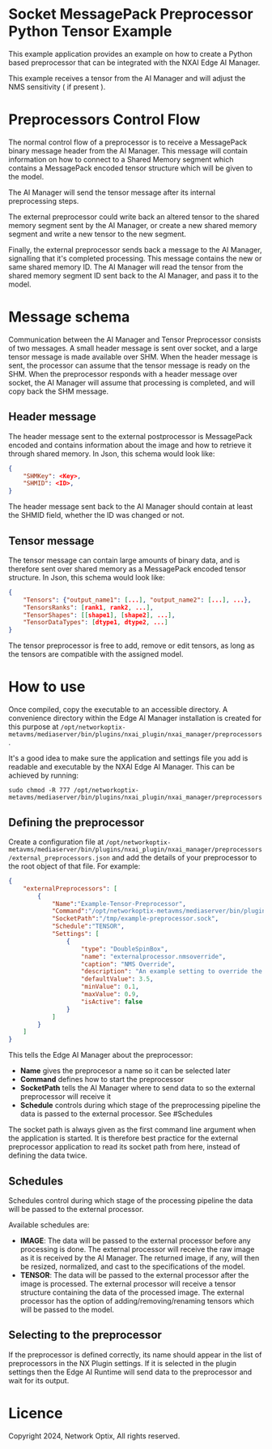 Socket MessagePack Preprocessor Python Tensor Example
=========================

This example application provides an example on how to create a Python based preprocessor that can be integrated with the NXAI Edge AI Manager.

This example receives a tensor from the AI Manager and will adjust the NMS sensitivity ( if present ).

# Preprocessors Control Flow

The normal control flow of a preprocessor is to receive a MessagePack binary message header from the AI Manager. This message will contain information on how to connect to a Shared Memory segment which contains a MessagePack encoded tensor structure which will be given to the model.

The AI Manager will send the tensor message after its internal preprocessing steps.

The external preprocessor could write back an altered tensor to the shared memory segment sent by the AI Manager, or create a new shared memory segment and write a new tensor to the new segment. 

Finally, the external preprocessor sends back a message to the AI Manager, signalling that it's completed processing. This message contains the new or same shared memory ID. The AI Manager will read the tensor from the shared memory segment ID sent back to the AI Manager, and pass it to the model.

# Message schema

Communication between the AI Manager and Tensor Preprocessor consists of two messages. A small header message is sent over socket, and a large tensor message is made available over SHM. When the header message is sent, the processor can assume that the tensor message is ready on the SHM. When the preprocessor responds with a header message over socket, the AI Manager will assume that processing is completed, and will copy back the SHM message.

## Header message

The header message sent to the external postprocessor is MessagePack encoded and contains information about the image and how to retrieve it through shared memory. In Json, this schema would look like:

```json
{
    "SHMKey": <Key>,
    "SHMID": <ID>,
}
```

The header message sent back to the AI Manager should contain at least the SHMID field, whether the ID was changed or not.

## Tensor message

The tensor message can contain large amounts of binary data, and is therefore sent over shared memory as a MessagePack encoded tensor structure. In Json, this schema would look like:

```json
{
    "Tensors": {"output_name1": [...], "output_name2": [...], ...},
    "TensorsRanks": [rank1, rank2, ...],
    "TensorShapes": [[shape1], [shape2], ...],
    "TensorDataTypes": [dtype1, dtype2, ...]
}
```

The tensor preprocessor is free to add, remove or edit tensors, as long as the tensors are compatible with the assigned model.

# How to use

Once compiled, copy the executable to an accessible directory. A convenience directory within the Edge AI Manager installation is created for this purpose at `/opt/networkoptix-metavms/mediaserver/bin/plugins/nxai_plugin/nxai_manager/preprocessors`.

It's a good idea to make sure the application and settings file you add is readable and executable by the NXAI Edge AI Manager. This can be achieved by running:

```
sudo chmod -R 777 /opt/networkoptix-metavms/mediaserver/bin/plugins/nxai_plugin/nxai_manager/preprocessors
```

## Defining the preprocessor

Create a configuration file at `/opt/networkoptix-metavms/mediaserver/bin/plugins/nxai_plugin/nxai_manager/preprocessors/external_preprocessors.json` and add the details of your preprocessor to the root object of that file. For example: 

``` json
{
    "externalPreprocessors": [
        {
            "Name":"Example-Tensor-Preprocessor",
            "Command":"/opt/networkoptix-metavms/mediaserver/bin/plugins/nxai_plugin/nxai_manager/preprocessors/preprocessor-python-tensor-example",
            "SocketPath":"/tmp/example-preprocessor.sock",
            "Schedule":"TENSOR",
            "Settings": [
                {
                    "type": "DoubleSpinBox",
                    "name": "externalprocessor.nmsoverride",
                    "caption": "NMS Override",
                    "description": "An example setting to override the NMS value of the model",
                    "defaultValue": 3.5,
                    "minValue": 0.1,
                    "maxValue": 0.9,
                    "isActive": false
                }
            ]
        }
    ]
}
```

This tells the Edge AI Manager about the preprocessor:
- **Name** gives the preprocesor a name so it can be selected later
- **Command** defines how to start the preprocessor
- **SocketPath** tells the AI Manager where to send data to so the external preprocessor will receive it
- **Schedule** controls during which stage of the preprocessing pipeline the data is passed to the external processor. See #Schedules

The socket path is always given as the first command line argument when the application is started. It is therefore best practice for the external preprocessor application to read its socket path from here, instead of defining the data twice.

## Schedules

Schedules control during which stage of the processing pipeline the data will be passed to the external processor.

Available schedules are:

- **IMAGE**: The data will be passed to the external processor before any processing is done. The external processor will receive the raw image as it is received by the AI Manager. 
The returned image, if any, will then be resized, normalized, and cast to the specifications of the model.
- **TENSOR**: The data will be passed to the external processor after the image is processed. The external processor will receive a tensor structure containing the data of the processed image. 
The external processor has the option of adding/removing/renaming tensors which will be passed to the model.


## Selecting to the preprocessor

If the preprocessor is defined correctly, its name should appear in the list of preprocessors in the NX Plugin settings. If it is selected in the plugin settings then the Edge AI Runtime will send data to the preprocessor and wait for its output.

# Licence

Copyright 2024, Network Optix, All rights reserved.
